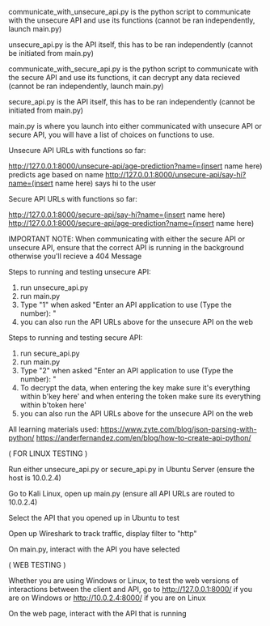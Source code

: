 communicate_with_unsecure_api.py is the python script to communicate with the unsecure API and use its functions (cannot be ran independently, launch main.py)

unsecure_api.py is the API itself, this has to be ran independently (cannot be initiated from main.py)

communicate_with_secure_api.py is the python script to communicate with the secure API and use its functions, it can decrypt any data recieved (cannot be ran independently, launch main.py)

secure_api.py is the API itself, this has to be ran independently (cannot be initiated from main.py)

main.py is where you launch into either communicated with unsecure API or secure API, you will have a list of choices on functions to use.

Unsecure API URLs with functions so far:

http://127.0.0.1:8000/unsecure-api/age-prediction?name=(insert name here) predicts age based on name
http://127.0.0.1:8000/unsecure-api/say-hi?name=(insert name here) says hi to the user

Secure API URLs with functions so far: 

http://127.0.0.1:8000/secure-api/say-hi?name=(insert name here)
http://127.0.0.1:8000/secure-api/age-prediction?name=(insert name here)

IMPORTANT NOTE: When communicating with either the secure API or unsecure API, ensure that the correct API is running in the background otherwise you'll recieve a 404 Message 

Steps to running and testing unsecure API:

1) run unsecure_api.py
2) run main.py
3) Type "1" when asked "Enter an API application to use (Type the number): "
4) you can also run the API URLs above for the unsecure API on the web

Steps to running and testing secure API:

1) run secure_api.py
2) run main.py
3) Type "2" when asked "Enter an API application to use (Type the number): "
4) To decrypt the data, when entering the key make sure it's everything within b'key here' and when entering the token make sure its everything within b'token here'
5) you can also run the API URLs above for the unsecure API on the web

All learning materials used: 
https://www.zyte.com/blog/json-parsing-with-python/
https://anderfernandez.com/en/blog/how-to-create-api-python/

( FOR LINUX TESTING )

Run either unsecure_api.py or secure_api.py in Ubuntu Server (ensure the host is 10.0.2.4)

Go to Kali Linux, open up main.py (ensure all API URLs are routed to 10.0.2.4)

Select the API that you opened up in Ubuntu to test

Open up Wireshark to track traffic, display filter to "http"

On main.py, interact with the API you have selected 

( WEB TESTING )

Whether you are using Windows or Linux, to test the web versions of interactions between the client and API, go to http://127.0.0.1:8000/ if you are on Windows or http://10.0.2.4:8000/ if you are on Linux 

On the web page, interact with the API that is running
